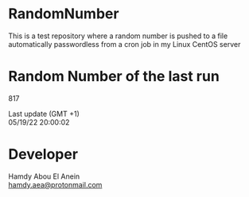 # RandomNumber    
This is a test repository where a random number is pushed to a file automatically passwordless from a cron job in my Linux CentOS server    
# Random Number of the last run   
817
      
Last update (GMT +1)    
05/19/22 20:00:02
# Developer    
Hamdy Abou El Anein   
hamdy.aea@protonmail.com
